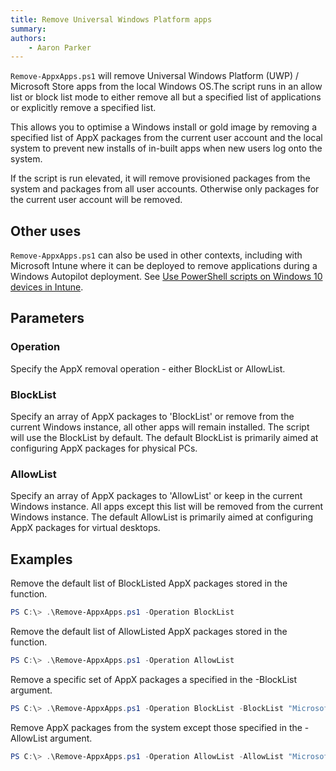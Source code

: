 ```yaml
---
title: Remove Universal Windows Platform apps
summary: 
authors:
    - Aaron Parker
---
```

`Remove-AppxApps.ps1` will remove Universal Windows Platform (UWP) / Microsoft Store apps from the local Windows OS.The script runs in an allow list or block list mode to either remove all but a specified list of applications or explicitly remove a specified list.

This allows you to optimise a Windows install or gold image by removing a specified list of AppX packages from the current user account and the local system to prevent new installs of in-built apps when new users log onto the system.

If the script is run elevated, it will remove provisioned packages from the system and packages from all user accounts. Otherwise only packages for the current user account will be removed.

## Other uses

`Remove-AppxApps.ps1` can also be used in other contexts, including with Microsoft Intune where it can be deployed to remove applications during a Windows Autopilot deployment. See [Use PowerShell scripts on Windows 10 devices in Intune](https://docs.microsoft.com/en-us/mem/intune/apps/intune-management-extension).

## Parameters

### Operation

Specify the AppX removal operation - either BlockList or AllowList.

### BlockList

Specify an array of AppX packages to 'BlockList' or remove from the current Windows instance, all other apps will remain installed. The script will use the BlockList by default. The default BlockList is primarily aimed at configuring AppX packages for physical PCs.
  
### AllowList

Specify an array of AppX packages to 'AllowList' or keep in the current Windows instance. All apps except this list will be removed from the current Windows instance. The default AllowList is primarily aimed at configuring AppX packages for virtual desktops.

## Examples

Remove the default list of BlockListed AppX packages stored in the function.

```powershell
PS C:\> .\Remove-AppxApps.ps1 -Operation BlockList
```

Remove the default list of AllowListed AppX packages stored in the function.

```powershell
PS C:\> .\Remove-AppxApps.ps1 -Operation AllowList
```

Remove a specific set of AppX packages a specified in the -BlockList argument.

```powershell
PS C:\> .\Remove-AppxApps.ps1 -Operation BlockList -BlockList "Microsoft.3DBuilder_8wekyb3d8bbwe", "Microsoft.XboxApp_8wekyb3d8bbwe"
```

Remove AppX packages from the system except those specified in the -AllowList argument.

```powershell
PS C:\> .\Remove-AppxApps.ps1 -Operation AllowList -AllowList "Microsoft.BingNews_8wekyb3d8bbwe", "Microsoft.BingWeather_8wekyb3d8bbwe"
```
